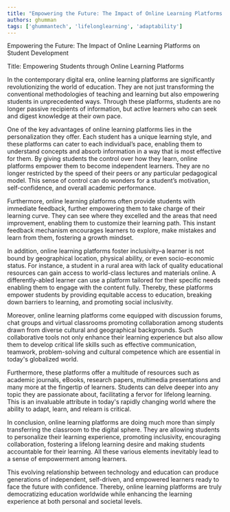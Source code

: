 ```yaml
---
title: "Empowering the Future: The Impact of Online Learning Platforms on Student Development"  # Wrap the title in double quotes
authors: ghumman
tags: ['ghummantech', 'lifelonglearning', 'adaptability']
---
```


Empowering the Future: The Impact of Online Learning Platforms on Student Development
<!-- truncate -->

Title: Empowering Students through Online Learning Platforms 

In the contemporary digital era, online learning platforms are significantly revolutionizing the world of education. They are not just transforming the conventional methodologies of teaching and learning but also empowering students in unprecedented ways. Through these platforms, students are no longer passive recipients of information, but active learners who can seek and digest knowledge at their own pace.

One of the key advantages of online learning platforms lies in the personalization they offer. Each student has a unique learning style, and these platforms can cater to each individual’s pace, enabling them to understand concepts and absorb information in a way that is most effective for them. By giving students the control over how they learn, online platforms empower them to become independent learners. They are no longer restricted by the speed of their peers or any particular pedagogical model. This sense of control can do wonders for a student’s motivation, self-confidence, and overall academic performance.

Furthermore, online learning platforms often provide students with immediate feedback, further empowering them to take charge of their learning curve. They can see where they excelled and the areas that need improvement, enabling them to customize their learning path. This instant feedback mechanism encourages learners to explore, make mistakes and learn from them, fostering a growth mindset.

In addition, online learning platforms foster inclusivity–a learner is not bound by geographical location, physical ability, or even socio-economic status. For instance, a student in a rural area with lack of quality educational resources can gain access to world-class lectures and materials online. A differently-abled learner can use a platform tailored for their specific needs enabling them to engage with the content fully. Thereby, these platforms empower students by providing equitable access to education, breaking down barriers to learning, and promoting social inclusivity.

Moreover, online learning platforms come equipped with discussion forums, chat groups and virtual classrooms promoting collaboration among students drawn from diverse cultural and geographical backgrounds. Such collaborative tools not only enhance their learning experience but also allow them to develop critical life skills such as effective communication, teamwork, problem-solving and cultural competence which are essential in today's globalized world.

Furthermore, these platforms offer a multitude of resources such as academic journals, eBooks, research papers, multimedia presentations and many more at the fingertip of learners. Students can delve deeper into any topic they are passionate about, facilitating a fervor for lifelong learning. This is an invaluable attribute in today's rapidly changing world where the ability to adapt, learn, and relearn is critical.

In conclusion, online learning platforms are doing much more than simply transferring the classroom to the digital sphere. They are allowing students to personalize their learning experience, promoting inclusivity, encouraging collaboration, fostering a lifelong learning desire and making students accountable for their learning. All these various elements inevitably lead to a sense of empowerment among learners.

This evolving relationship between technology and education can produce generations of independent, self-driven, and empowered learners ready to face the future with confidence. Thereby, online learning platforms are truly democratizing education worldwide while enhancing the learning experience at both personal and societal levels.
